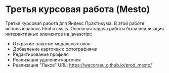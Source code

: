 # Третья курсовая работа (Mesto)
Третья курсовая работа для Яндекс Практикума. В этой работе использовалось html и css js. Основная задача работы была реализация интерактивных элементов на javascript:
- Открытие-закртие модальных окон
- Добавление карточек с фотографиями
- Редактирование профиля
- Реализация удаления карточек
- Реализация "Лаков"
 URL: https://wacorasu.github.io/prod_mesto/
